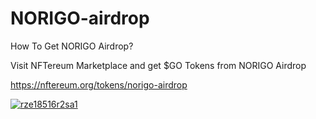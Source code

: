 # NORIGO-airdrop

How To Get NORIGO Airdrop?

Visit NFTereum Marketplace and get $GO Tokens from NORIGO Airdrop

https://nftereum.org/tokens/norigo-airdrop

<a href="https://nftereum.org/tokens/norigo-airdrop"><img src="https://i.ibb.co/x2rxkpw/d23.jpg" alt="rze18516r2sa1" border="0"></a>
